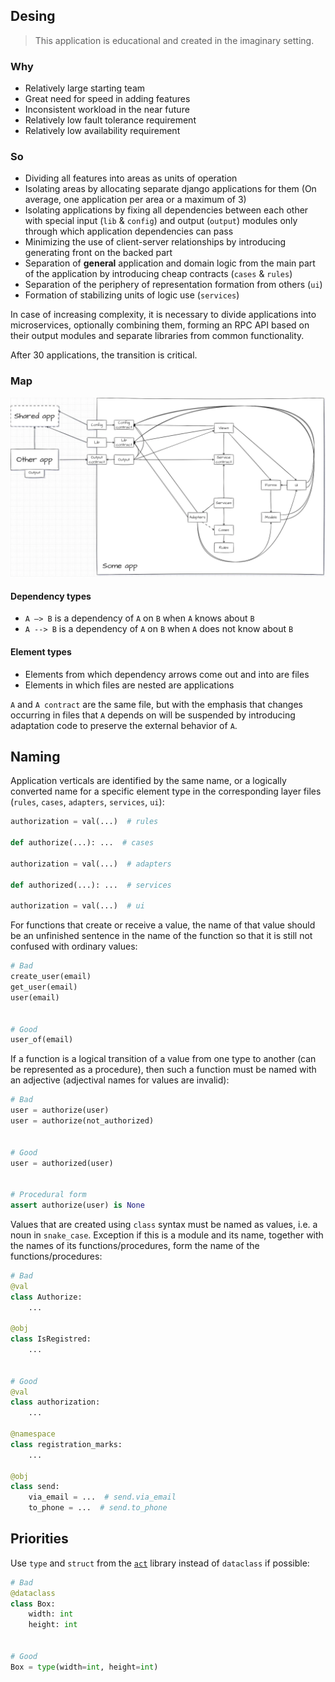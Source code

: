 ## Desing

> This application is educational and created in the imaginary setting.

### Why
- Relatively large starting team
- Great need for speed in adding features
- Inconsistent workload in the near future
- Relatively low fault tolerance requirement
- Relatively low availability requirement

### So
- Dividing all features into areas as units of operation
- Isolating areas by allocating separate django applications for them (On average, one application per area or a maximum of 3)
- Isolating applications by fixing all dependencies between each other with special input (`lib` & `config`) and output (`output`) modules only through which application dependencies can pass
- Minimizing the use of client-server relationships by introducing generating front on the backed part
- Separation of **general** application and domain logic from the main part of the application by introducing cheap contracts (`cases` & `rules`)
- Separation of the periphery of representation formation from others (`ui`)
- Formation of stabilizing units of logic use (`services`)

In case of increasing complexity, it is necessary to divide applications into microservices, optionally combining them, forming an RPC API based on their output modules and separate libraries from common functionality.

After 30 applications, the transition is critical.

### Map
<img src="https://github.com/TheArtur128/ToDo/blob/main/decor/design.webp"/>

#### Dependency types
- `A —> B` is a dependency of `A` on `B` when `A` knows about `B`
- `A --> B` is a dependency of `A` on `B` when `A` does not know about `B`

#### Element types
- Elements from which dependency arrows come out and into are files</br>
- Elements in which files are nested are applications

`A` and `A contract` are the same file, but with the emphasis that changes occurring in files that `A` depends on will be suspended by introducing adaptation code to preserve the external behavior of `A`.</br>

## Naming

Application verticals are identified by the same name, or a logically converted name for a specific element type in the corresponding layer files (`rules`, `cases`, `adapters`, `services`, `ui`):
```py
authorization = val(...)  # rules

def authorize(...): ...  # cases

authorization = val(...)  # adapters

def authorized(...): ...  # services

authorization = val(...)  # ui
```

For functions that create or receive a value, the name of that value should be an unfinished sentence in the name of the function so that it is still not confused with ordinary values:
```py
# Bad
create_user(email)
get_user(email)
user(email)


# Good
user_of(email)
```

If a function is a logical transition of a value from one type to another (can be represented as a procedure), then such a function must be named with an adjective (adjectival names for values are invalid):
```py
# Bad
user = authorize(user)
user = authorize(not_authorized)


# Good
user = authorized(user)


# Procedural form
assert authorize(user) is None
```

Values that are created using `class` syntax must be named as values, i.e. a noun in `snake_case`. Exception if this is a module and its name, together with the names of its functions/procedures, form the name of the functions/procedures:
```py
# Bad
@val
class Authorize:
    ...

@obj
class IsRegistred:
    ...


# Good
@val
class authorization:
    ...

@namespace
class registration_marks:
    ...

@obj
class send:
    via_email = ...  # send.via_email
    to_phone = ...  # send.to_phone
```

## Priorities

Use `type` and `struct` from the [`act`](https://github.com/TheArtur128/Act) library instead of `dataclass` if possible:
```py
# Bad
@dataclass
class Box:
    width: int
    height: int


# Good
Box = type(width=int, height=int)
```
